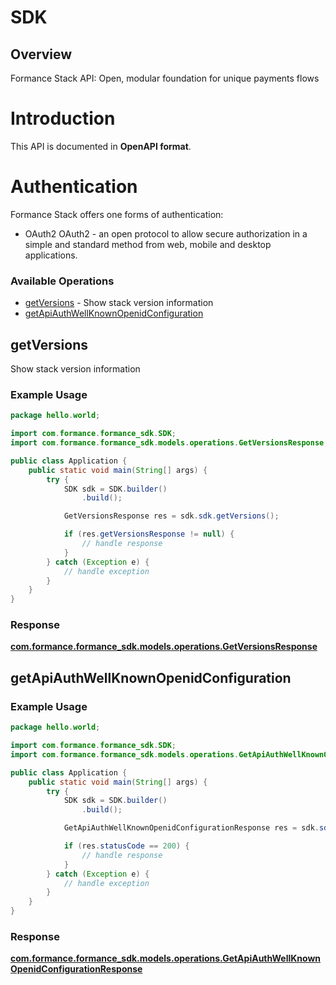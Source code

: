 # SDK


## Overview

Formance Stack API: Open, modular foundation for unique payments flows

# Introduction
This API is documented in **OpenAPI format**.

# Authentication
Formance Stack offers one forms of authentication:
  - OAuth2
OAuth2 - an open protocol to allow secure authorization in a simple
and standard method from web, mobile and desktop applications.
<SecurityDefinitions />


### Available Operations

* [getVersions](#getversions) - Show stack version information
* [getApiAuthWellKnownOpenidConfiguration](#getapiauthwellknownopenidconfiguration)

## getVersions

Show stack version information

### Example Usage

```java
package hello.world;

import com.formance.formance_sdk.SDK;
import com.formance.formance_sdk.models.operations.GetVersionsResponse;

public class Application {
    public static void main(String[] args) {
        try {
            SDK sdk = SDK.builder()
                .build();

            GetVersionsResponse res = sdk.sdk.getVersions();

            if (res.getVersionsResponse != null) {
                // handle response
            }
        } catch (Exception e) {
            // handle exception
        }
    }
}
```


### Response

**[com.formance.formance_sdk.models.operations.GetVersionsResponse](../../models/operations/GetVersionsResponse.md)**


## getApiAuthWellKnownOpenidConfiguration

### Example Usage

```java
package hello.world;

import com.formance.formance_sdk.SDK;
import com.formance.formance_sdk.models.operations.GetApiAuthWellKnownOpenidConfigurationResponse;

public class Application {
    public static void main(String[] args) {
        try {
            SDK sdk = SDK.builder()
                .build();

            GetApiAuthWellKnownOpenidConfigurationResponse res = sdk.sdk.getApiAuthWellKnownOpenidConfiguration();

            if (res.statusCode == 200) {
                // handle response
            }
        } catch (Exception e) {
            // handle exception
        }
    }
}
```


### Response

**[com.formance.formance_sdk.models.operations.GetApiAuthWellKnownOpenidConfigurationResponse](../../models/operations/GetApiAuthWellKnownOpenidConfigurationResponse.md)**

